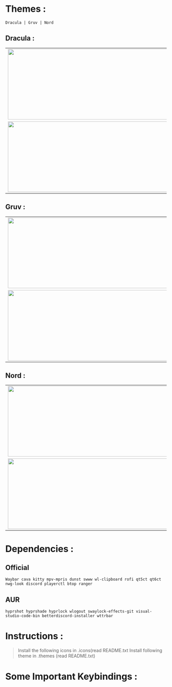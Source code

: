 
# Themes :

    Dracula | Gruv | Nord


## Dracula :
<table>
  <tr>
    <td><img src="https://github.com/user-attachments/assets/0b9f1cce-e2f4-419c-91ba-b67fc19efe59" width="500" height="220"/></td>
    <td><img src="https://github.com/user-attachments/assets/731d2392-14ee-401c-a75c-caf42ebe4a36" width="500" height="220"/></td>
  </tr>
  <tr>
    <td><img src="https://github.com/user-attachments/assets/c418ee5a-b366-4b3f-b563-149421429fb6" width="500" height=220"/></td>
    <td><img src="https://github.com/user-attachments/assets/00a3e17b-3804-446e-91ce-4145eb874ce9" width="500" height="220"/></td>
  </tr>
</table>

## Gruv :
<table>
  <tr>
    <td><img src="https://github.com/user-attachments/assets/024c5b02-87f2-4fb9-b66e-08e68903a15e" width="500" height="220"/></td>
    <td><img src="https://github.com/user-attachments/assets/28fbdbe0-ab7a-41ac-a009-fd622efbf2ee" width="500" height="220"/></td>
  </tr>
  <tr>
    <td><img src="https://github.com/user-attachments/assets/1274140d-1022-408f-9cf4-d87e526b86bb" width="500" height=220"/></td>
    <td><img src="https://github.com/user-attachments/assets/baf89d8e-e9ac-44d3-9334-8f584ef4a7df" width="500" height="220"/></td>
  </tr>
</table>

## Nord :
<table>
  <tr>
    <td><img src="https://github.com/user-attachments/assets/7cce8766-0139-46ab-9e26-1270c2d79bdd" width="500" height="220"/></td>
    <td><img src="https://github.com/user-attachments/assets/43237aa5-be18-4591-bc8b-6f9da2f90764" width="500" height="220"/></td>
  </tr>
  <tr>
    <td><img src="https://github.com/user-attachments/assets/c1c94429-b722-4ca6-8963-63aaa1c78e14" width="500" height=220"/></td>
    <td><img src="https://github.com/user-attachments/assets/beca5cbb-4562-42ca-8045-c0aabfbc5462" width="500" height="220"/></td>
  </tr>
</table>

# Dependencies :

## Official 
    Waybar cava kitty mpv-mpris dunst swww wl-clipboard rofi qt5ct qt6ct nwg-look discord playerctl btop ranger
## AUR 
    hyprshot hyprshade hyprlock wlogout swaylock-effects-git visual-studio-code-bin betterdiscord-installer wttrbar

# Instructions :
> Install the following icons in .icons(read README.txt
> Install following theme in .themes (read README.txt)


# Some Important Keybindings :
